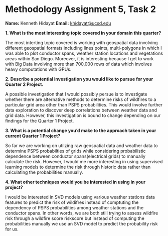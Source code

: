 # Methodology Assignment 5, Task 2
**Name:** Kenneth Hidayat
**Email:** khidayat@ucsd.edu

**1. What is the most interesting topic covered in your domain this quarter?**  

The most interting topic covered is working with geospatial data involving different geospatial formats including lines points, multi-polygons in which I was able to plot conductor spans, weather station locations and vegetations areas within San Diego. Moreover, it is interesting because I get to work with Big Data involving more than 700,000 rows of data which involves heavy computations with GPUs.

**2. Describe a potential investigation you would like to pursue for your Quarter 2 Project.**

A possible investigation that I would possibly persue is to investigate whether there are alternative methods to determine risks of wildfires to a particular grid area other than PSPS probabilities. This would involve further data exploration to discover deep correlations between weather data and grid data. However, this investigation is bound to change depending on our findings for the Quarter 1 Project.


**3. What is a potential change you’d make to the approach taken in your current Quarter 1 Project?**

So far we are working on utilzing raw geospatial data and weather data to determine PSPS probabilties of grids while considering probabilistic dependence between conductor spans(electrical grids) to manually calculate the risk. However, I would me more interesting in using supervised learning models to determine the risk through historic data rather than calculating the probabilities manually.


**4. What other techniques would you be interested in using in your project?**

I would be interested in SVD models using various weather stations data features to predict the risk of wildifres instead of comptuting the dependency of PSPS probabilities among weather stations and the conductor spans. In other words, we are both still trying to assess wildfire risk through a wildfire score riskscore but instead of computing the probabilities manually we use an SVD model to predict the probability risk for us.

